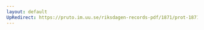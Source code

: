 ```yaml
---
layout: default
UpRedirect: https://pruto.im.uu.se/riksdagen-records-pdf/1871/prot-1871--ak--320.pdf
---
```

